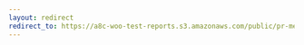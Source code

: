 ```yaml
---
layout: redirect
redirect_to: https://a8c-woo-test-reports.s3.amazonaws.com/public/pr-merge/41830/api/index.html
---
```

